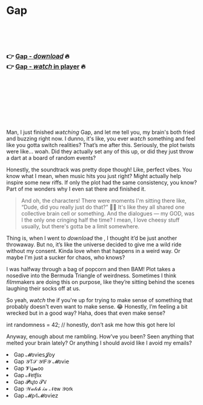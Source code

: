 <h1>Gap</h1>

<br><br><br>

<h3>👉 <a href="https://Armandos-treserssurcit1980.github.io/qzvwyrlmyd/">Gap - 𝘥𝘰𝘸𝘯𝘭𝘰𝘢𝘥</a> 🔥<br>
👉 <a href="https://Armandos-treserssurcit1980.github.io/qzvwyrlmyd/">Gap - 𝘸𝘢𝘵𝘤𝘩 in player</a> 🔥
</h3>



<br><br><br><br><br><br><br>


Man, I just finished 𝘸𝘢𝘵𝘤𝘩𝘪𝘯𝘨 Gap, and let me tell you, my brain's both fried and buzzing right now. I dunno, it's like, you ever 𝘸𝘢𝘵𝘤𝘩 something and feel like you gotta switch realities? That’s me after this. Seriously, the plot twists were like... woah. Did they actually set any of this up, or did they just throw a dart at a board of random events? 

Honestly, the soundtrack was pretty dope though! Like, perfect vibes. You know what I mean, when music hits you just right? Might actually help inspire some new riffs. If only the plot had the same consistency, you know? Part of me wonders why I even sat there and finished it. 

> And oh, the characters! There were moments I'm sitting there like, “Dude, did you really just do that?” 🤦‍♂️ It's like they all shared one collective brain cell or something. And the dialogues — my GOD, was I the only one cringing half the time? I mean, I love cheesy stuff usually, but there's gotta be a limit somewhere.

Thing is, when I went to 𝘥𝘰𝘸𝘯𝘭𝘰𝘢𝘥 the  , I thought it’d be just another throwaway. But no, it’s like the universe decided to give me a wild ride without my consent. Kinda love when that happens in a weird way. Or maybe I'm just a sucker for chaos, who knows? 

I was halfway through a bag of popcorn and then BAM! Plot takes a nosedive into the Bermuda Triangle of weirdness. Sometimes I think 𝘧𝘪𝘭𝘮makers are doing this on purpose, like they’re sitting behind the scenes laughing their socks off at us.

So yeah, 𝘸𝘢𝘵𝘤𝘩 the   if you're up for trying to make sense of something that probably doesn't even want to make sense. 😂 Honestly, I’m feeling a bit wrecked but in a good way? Haha, does that even make sense?

int randomness = 42; // honestly, don’t ask me how this got here lol

Anyway, enough about me rambling. How’ve you been? Seen anything that melted your brain lately? Or anything I should avoid like I avoid my emails?

<li>Gap 𝓜𝗈ν𝗂𝖾𝗌𝓙𝗈𝗒</li>
<li>Gap 𝒴𝖳𝒮 𝒴𝖨𝖥𝒴 𝓜𝗈ν𝗂𝖾</li>
<li>Gap 𝓥ų𝓶𝗈𝗈</li>
<li>Gap 𝓝𝖾𝗍ƒ𝗅𝗂𝗑</li>
<li>Gap 𝓟𝗅ų𝗍𝗈 𝓣𝖵</li>
<li>Gap 𝒲𝒶𝓉𝒸𝒽 𝒾𝓃 𝒩𝖾𝗐 𝒴𝗈𝗋𝗄</li>
<li>Gap 𝓜ρ𝟜𝓜𝗈ν𝗂𝖾𝗓</li>
